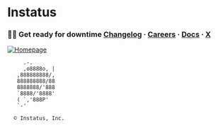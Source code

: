 # Instatus

### 🧑‍🚀 Get ready for downtime [Changelog](https://instatus.com/changes) · [Careers](https://instatus.com/careers) · [Docs](https://instatus.com/help) · [X](https://instatus.com/twitter)

[![Homepage](https://github.com/user-attachments/assets/4b38e5a6-0a06-46a6-9032-9c1417562eed)](https://instatus.com)

```
     .-.
     ,o8888o, |
   ,888888888/,
   888888888/88
   8888888/'888
   `8888/'8888'        
   ( `,'888P'
   `-'

  © Instatus, Inc.
```
